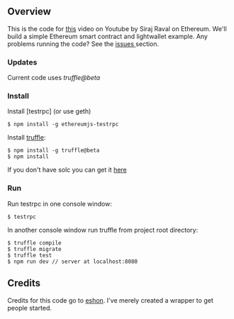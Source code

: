
## Overview

This is the code for [this](https://youtu.be/-_Qs0XdPpw8) video on Youtube by Siraj Raval on Ethereum. We'll build a simple Ethereum smart contract and lightwallet example. Any problems running the code? See the [issues
](https://github.com/eshon/conference/issues) section.


### Updates

Current code uses *truffle@beta*


### Install

Install [testrpc] (or use geth)

```
$ npm install -g ethereumjs-testrpc
```

Install [truffle](https://github.com/consensys/truffle):

```
$ npm install -g truffle@beta
$ npm install
```


If you don't have solc you can get it [here](https://github.com/ethereum/go-ethereum/wiki/Contract-Tutorial#using-an-online-compiler)

### Run

Run testrpc in one console window:

```
$ testrpc
```
In another console window run truffle from project root directory:

```
$ truffle compile
$ truffle migrate
$ truffle test
$ npm run dev // server at localhost:8080
```


## Credits

Credits for this code go to [eshon](https://github.com/eshon). I've merely created a wrapper to get people started.
